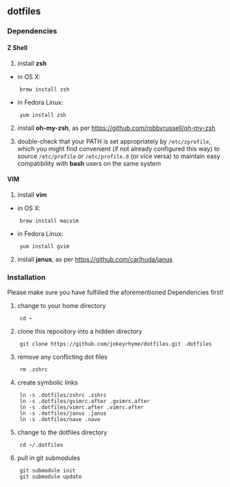 ## dotfiles

### Dependencies

#### Z Shell

1. install **zsh**

  * in OS X:

```
    brew install zsh
```

  * in Fedora Linux:

```
    yum install zsh
```

2. install **oh-my-zsh**, as per https://github.com/robbyrussell/oh-my-zsh

3. double-check that your PATH is set appropriately by `/etc/zprofile`, which you might find convenient (if not
already configured this way) to source `/etc/profile` or `/etc/profile.d` (or vice versa) to maintain easy
compatibility with **bash** users on the same system


#### VIM

1. install **vim**

  * in OS X:

```
    brew install macvim
```

* in Fedora Linux:

```
    yum install gvim
```

2. install **janus**, as per https://github.com/carlhuda/janus

### Installation

Please make sure you have fulfilled the aforementioned Dependencies
first!

1. change to your home directory

```
    cd ~
```

2. clone this repository into a hidden directory

```
    git clone https://github.com/jokeyrhyme/dotfiles.git .dotfiles
```

3. remove any conflicting dot files

```
    rm .zshrc
```

4. create symbolic links

```
    ln -s .dotfiles/zshrc .zshrc
    ln -s .dotfiles/gvimrc.after .gvimrc.after
    ln -s .dotfiles/vimrc.after .vimrc.after
    ln -s .dotfiles/janus .janus
    ln -s .dotfiles/nave .nave
```

5. change to the dotfiles directory

```
    cd ~/.dotfiles
```

6. pull in git submodules

```
    git submodule init
    git submodule update
```
